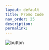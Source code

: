 ```yaml
---
layout: default
title: Promo Code
nav_order: 25
description:
permalink:
---
```


![button](../../images/buttons/1)
